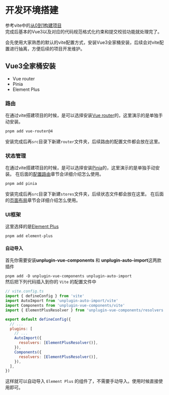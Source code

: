 # 开发环境搭建

参考vite中的[从0到1构建项目](/packages/vite/_sort.4_从0到1构建项目.html)  
完成后基本的Vue3以及对应的代码规范格式化约束和提交校验功能就处理完了。

会先使用大家熟悉的默认的vite配置方式，安装Vue3全家桶安装，后续会对vite配置进行抽离，方便后续的项目开发维护。

## Vue3全家桶安装

- Vue router
- Pinia
- Element Plus

### 路由

在通过vite搭建项目的时候，是可以选择安装[Vue router]([路由](https://router.vuejs.org/zh/introduction.html))的，这里演示的是单独手动安装。

```bash
pnpm add vue-router@4
```

安装完成后再`src`目录下新建`router`文件夹，后续路由的配置文件都会放在这里。

### 状态管理

在通过vite搭建项目的时候，是可以选择安装[Pinia](https://pinia.vuejs.org/zh/getting-started.html)的，这里演示的是单独手动安装。
在后面的[配置路由](/packages/admin-framework/_sort.6_5.配置路由)章节会详细介绍怎么使用。

```bash
pnpm add pinia
```

安装完成后再`src`目录下新建`stores`文件夹，后续状态文件都会放在这里。
在后面的[页面布局](/packages/admin-framework/_sort.3_2.页面布局)章节会详细介绍怎么使用。

### UI框架

这里选择的是[Element Plus](https://element-plus.org/zh-CN/guide/installation.html)

```bash
pnpm add element-plus
```

#### 自动导入

首先你需要安装**unplugin-vue-components** 和 **unplugin-auto-import**这两款插件  

`pnpm add -D unplugin-vue-components unplugin-auto-import`  
然后把下列代码插入到你的 `Vite` 的配置文件中

```js
// vite.config.ts
import { defineConfig } from 'vite'
import AutoImport from 'unplugin-auto-import/vite'
import Components from 'unplugin-vue-components/vite'
import { ElementPlusResolver } from 'unplugin-vue-components/resolvers'

export default defineConfig({
  // ...
  plugins: [
    // ...
    AutoImport({
      resolvers: [ElementPlusResolver()],
    }),
    Components({
      resolvers: [ElementPlusResolver()],
    }),
  ],
})
```

这样就可以自动导入 `Element Plus` 的组件了，不需要手动导入。使用时候直接使用即可。
